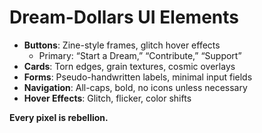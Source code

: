 # Dream-Dollars UI Elements

- **Buttons**: Zine-style frames, glitch hover effects
  - Primary: “Start a Dream,” “Contribute,” “Support”
- **Cards**: Torn edges, grain textures, cosmic overlays
- **Forms**: Pseudo-handwritten labels, minimal input fields
- **Navigation**: All-caps, bold, no icons unless necessary
- **Hover Effects**: Glitch, flicker, color shifts

**Every pixel is rebellion.**